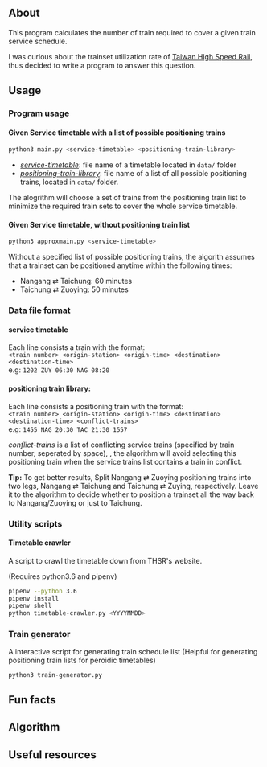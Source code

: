 ## About
This program calculates the number of train required to cover a given train service schedule.

I was curious about the trainset utilization rate of [Taiwan High Speed Rail](https://www.thsrc.com.tw/index.html), thus decided to write a program to answer this question.
## Usage
### Program usage
#### Given Service timetable with a list of possible positioning trains
```bash
python3 main.py <service-timetable> <positioning-train-library>
```
- [*service-timetable*](#service-timetable): file name of a timetable located in ```data/``` folder
- [*positioning-train-library*](#positioning-train-library): file name of a list of all possible positioning trains, located in ```data/``` folder.

The alogrithm will choose a set of trains from the positioning train list to minimize the required train sets to cover the whole service timetable.
#### Given Service timetable, without positioning train list
```bash
python3 approxmain.py <service-timetable>
```
Without a specified list of possible positioning trains, the algorith assumes that a trainset can be positioned anytime within the following times:
- Nangang ⇄ Taichung: 60 minutes
- Taichung ⇄ Zuoying: 50 minutes
### Data file format
#### service timetable
Each line consists a train with the format:\
```<train number> <origin-station> <origin-time> <destination> <destination-time>```\
e.g: ```1202 ZUY 06:30 NAG 08:20```
#### positioning train library:
Each line consists a positioning train with the format:\
```<train number> <origin-station> <origin-time> <destination> <destination-time> <conflict-trains>```\
e.g: ```1455 NAG 20:30 TAC 21:30 1557```

*conflict-trains* is a list of conflicting service trains (specified by train number, seperated by space), , the algorithm will avoid selecting this positioning train when the service trains list contains a train in conflict.

**Tip:** To get better results, Split Nangang ⇄ Zuoying positioning trains into two legs, Nangang ⇄ Taichung and Taichung ⇄ Zuying, respectively. Leave it to the algorithm to decide whether to position a trainset all the way back to Nangang/Zuoying or just to Taichung. 

### Utility scripts
#### Timetable crawler
A script to crawl the timetable down from THSR's website.

(Requires python3.6 and pipenv)

```bash
pipenv --python 3.6
pipenv install
pipenv shell
python timetable-crawler.py <YYYYMMDD>
```
### Train generator
A interactive script for generating train schedule list (Helpful for generating positioning train lists for peroidic timetables)

```bash
python3 train-generator.py
```
## Fun facts

## Algorithm
## Useful resources
